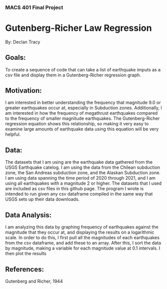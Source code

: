 ### MACS 401 Final Project
# Gutenberg-Richer Law Regression
By: Declan Tracy


## Goals: 
To create a sequence of code that can take a list of earthquake imputs as a csv file and display them in a Gutenberg-Richer regression graph.  


## Motivation:
I am interested in better understanding the frequency that magnitude 9.0 or greater earthquakes occur at, especially in Subduction zones. Additionally, I am interested in how the frequency of megathrust earthquakes compared to the frequency of smaller magnitude earthquakes. The Gutenberg-Richer regression equation shows this relationship, so making it very easy to examine large amounts of earthquake data using this equation will be very helpful.


## Data:
The datasets that I am using are the earthquake data gathered from the USGS Earthquake catelog. I am using the data from the Chilean subduction zone, the San Andreas subduction zone, and the Alaskan Subduction zone. I am using data spanning the time period of 2020 through 2021, and I am using all earthquakes with a magnitude 2 or higher. The datasets that I used are included as csv files in this github page. The program I wrote is intended to run given any csv dataframe compiled in the same way that USGS sets up their data downloads.


## Data Analysis:
I am analyzing this data by graphing frequency of earthquakes against the magnitude that they occur at, and displaying the results on a logarithmic scale. In order to do this, I first pull all the magnitudes of each earthquakes from the csv dataframe, and add these to an array. After this, I sort the data by magnitude, making a variable for each magnitude value at 0.1 intervals. I then plot the results


## References: 
Gutenberg and Richer, 1944
